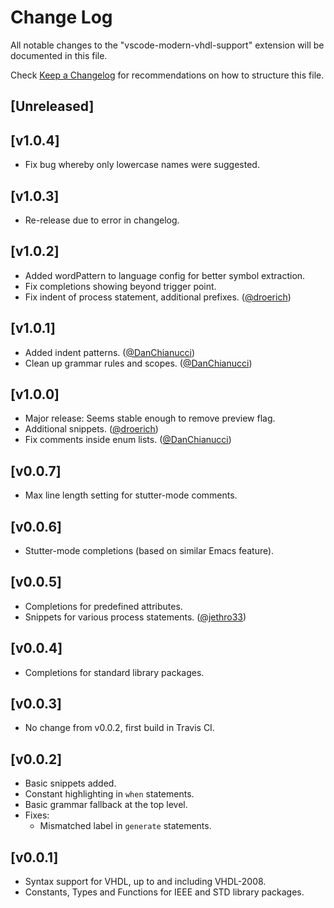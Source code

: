 # Change Log
All notable changes to the "vscode-modern-vhdl-support" extension will be documented in this file.

Check [Keep a Changelog](http://keepachangelog.com/) for recommendations on how to structure this file.

## [Unreleased]


## [v1.0.4]
- Fix bug whereby only lowercase names were suggested.

## [v1.0.3]
- Re-release due to error in changelog.

## [v1.0.2]
- Added wordPattern to language config for better symbol extraction.
- Fix completions showing beyond trigger point.
- Fix indent of process statement, additional prefixes. ([@droerich](https://github.com/droerich))

## [v1.0.1]
- Added indent patterns. ([@DanChianucci](https://github.com/DanChianucci))
- Clean up grammar rules and scopes. ([@DanChianucci](https://github.com/DanChianucci))

## [v1.0.0]
- Major release: Seems stable enough to remove preview flag.
- Additional snippets. ([@droerich](https://github.com/droerich))
- Fix comments inside enum lists. ([@DanChianucci](https://github.com/DanChianucci))

## [v0.0.7]
- Max line length setting for stutter-mode comments.

## [v0.0.6]
- Stutter-mode completions (based on similar Emacs feature).

## [v0.0.5]
- Completions for predefined attributes.
- Snippets for various process statements. ([@jethro33](https://github.com/jethro33))

## [v0.0.4]
- Completions for standard library packages.

## [v0.0.3]
- No change from v0.0.2, first build in Travis CI.

## [v0.0.2]
- Basic snippets added.
- Constant highlighting in `when` statements.
- Basic grammar fallback at the top level.
- Fixes:
    - Mismatched label in `generate` statements.

## [v0.0.1]
- Syntax support for VHDL, up to and including VHDL-2008.
- Constants, Types and Functions for IEEE and STD library packages.